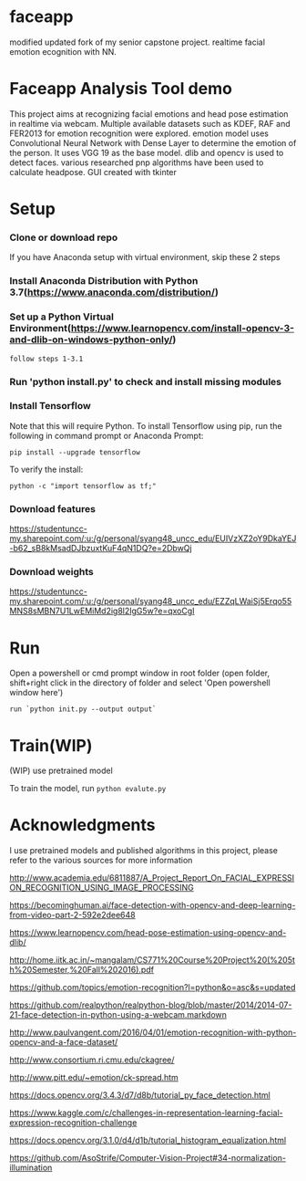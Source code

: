 # faceapp
modified updated fork of my senior capstone project. realtime facial emotion ecognition with NN.
# Faceapp Analysis Tool demo

This project aims at recognizing facial emotions and head pose estimation in realtime via webcam. Multiple available datasets such as KDEF, RAF and FER2013 for emotion recognition were explored. emotion model uses Convolutional Neural Network with Dense Layer to determine the emotion of the person. It uses VGG 19 as the base model. dlib and opencv is used to detect faces. various researched pnp algorithms have been used to calculate headpose. GUI created with tkinter

# Setup

### Clone or download repo

If you have Anaconda setup with virtual environment, skip these 2 steps
### Install Anaconda Distribution with Python 3.7(https://www.anaconda.com/distribution/)
### Set up a Python Virtual Environment(https://www.learnopencv.com/install-opencv-3-and-dlib-on-windows-python-only/)
	follow steps 1-3.1


### Run 'python install.py' to check and install missing modules


### Install Tensorflow  
Note that this will require Python.
To install Tensorflow using pip, run the following in command prompt or Anaconda Prompt:  
```
pip install --upgrade tensorflow
``` 

To verify the install:  
```
python -c "import tensorflow as tf;"
``` 
### Download features
https://studentuncc-my.sharepoint.com/:u:/g/personal/syang48_uncc_edu/EUIVzXZ2oY9DkaYEJ-b62_sB8kMsadDJbzuxtKuF4qN1DQ?e=2DbwQj

### Download weights
https://studentuncc-my.sharepoint.com/:u:/g/personal/syang48_uncc_edu/EZZqLWaiSj5Erqo55MNS8sMBN7U1LwEMiMd2ig8l2IgG5w?e=qxoCgI

# Run

Open a powershell or cmd prompt window in root folder (open folder, shift+right click in the directory of folder and select 'Open powershell window here')


```
run `python init.py --output output`
```

# Train(WIP)

(WIP) use pretrained model

To train the model, run `python evalute.py`


# Acknowledgments
I use pretrained models and published algorithms in this project, please refer to the various sources for more information

http://www.academia.edu/6811887/A_Project_Report_On_FACIAL_EXPRESSION_RECOGNITION_USING_IMAGE_PROCESSING

https://becominghuman.ai/face-detection-with-opencv-and-deep-learning-from-video-part-2-592e2dee648

https://www.learnopencv.com/head-pose-estimation-using-opencv-and-dlib/

http://home.iitk.ac.in/~mangalam/CS771%20Course%20Project%20(%205th%20Semester,%20Fall%202016).pdf

https://github.com/topics/emotion-recognition?l=python&o=asc&s=updated

https://github.com/realpython/realpython-blog/blob/master/2014/2014-07-21-face-detection-in-python-using-a-webcam.markdown

http://www.paulvangent.com/2016/04/01/emotion-recognition-with-python-opencv-and-a-face-dataset/

http://www.consortium.ri.cmu.edu/ckagree/

http://www.pitt.edu/~emotion/ck-spread.htm

https://docs.opencv.org/3.4.3/d7/d8b/tutorial_py_face_detection.html

https://www.kaggle.com/c/challenges-in-representation-learning-facial-expression-recognition-challenge

https://docs.opencv.org/3.1.0/d4/d1b/tutorial_histogram_equalization.html

https://github.com/AsoStrife/Computer-Vision-Project#34-normalization-illumination
